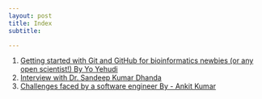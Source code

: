 ```yaml
---
layout: post
title: Index
subtitle: 

---
```



1. [Getting started with Git and GitHub for bioinformatics newbies (or any open scientist!) By Yo Yehudi](yo_yehudi)
2. [Interview with Dr. Sandeep Kumar Dhanda](sandeep)
3. [Challenges faced by a software engineer By - Ankit Kumar](ankit_kumar)

